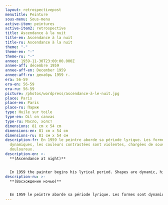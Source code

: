```yaml
---
layout: retrospectivepost
menutitle: Peinture
sous-menu: Sous-menu
active-item: peintures
active-item2: retrospective
title: Ascendance à la nuit
title-en: Ascendance à la nuit
title-ru: Ascendance à la nuit
theme: "-"
theme-en: "-"
theme-ru: "-"
annee: 1959-11-30T23:00:00.000Z
annee-aff: décembre 1959
annee-aff-en: December 1959
annee-aff-ru: декабрь 1959 г.
era: 56-59
era-en: 56-59
era-ru: 56-59
picture: /photos/wordpress/ascendance-à-le-nuit.jpg
place: Paris
place-en: Paris
place-ru: Париж
type: Huile sur toile
type-en: Oil on canvas
type-ru: Масло, холст
dimensions: 81 cm x 54 cm
dimensions-en: 81 cm x 54 cm
dimensions-ru: 81 см x 54 см
description-fr: En 1959 le peintre aborde sa période lyrique. Les formes sont
  dynamiques, les couleurs contrastées sont violentes, chargées de souvenirs
  douloureux.
description-en: >-
  **(Ascendance at night)**


  In 1959 the painter begins his lyrical period. Shapes are dynamic, highly contrasted colors are full of movement and loaded with painful memories.
description-ru: >-
  **(Восхождение ночью)**


  En 1959 le peintre aborde sa période lyrique. Les formes sont dynamiques, les couleurs contrastées sont violentes, chargées de souvenirs douloureux.
---
```

